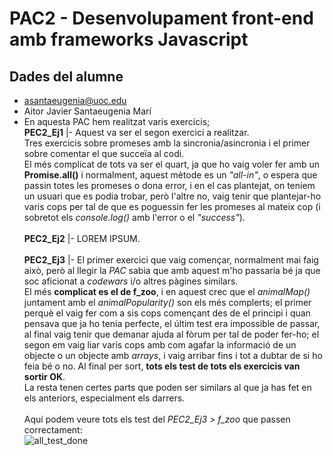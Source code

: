 # PAC2 - Desenvolupament front-end amb frameworks Javascript

## Dades del alumne

- asantaeugenia@uoc.edu
- Aitor Javier Santaeugenia Marí
- En aquesta PAC hem realitzat varis exercicis; <br>
    **PEC2_Ej1** |- Aquest va ser el segon exercici a realitzar. <br>
    Tres exercicis sobre promeses amb la sincronia/asincronia i el primer sobre comentar el que succeïa al codi.<br>
    El més complicat de tots va ser el quart, ja que ho vaig voler fer amb un **Promise.all()** i normalment, aquest mètode es un *"all-in"*, o espera que passin totes les promeses o dona error, i en el cas plantejat, on teníem un usuari que es podia trobar, però l'altre no, vaig tenir que plantejar-ho varis cops per tal de que es poguessin fer les promeses al mateix cop (i sobretot els *console.log()* amb l'error o el *"success"*).<br><br>
    **PEC2_Ej2** |- LOREM IPSUM.<br><br>
    **PEC2_Ej3** |- El primer exercici que vaig començar, normalment mai faig això, però al llegir la *PAC* sabia que amb aquest m'ho passaria bé ja que soc aficionat a *codewars* i/o altres pàgines similars.<br>
    El més **complicat es el de f_zoo**, i en aquest crec que el *animalMap()* juntament amb el *animalPopularity()* son els més complerts; el primer perquè el vaig fer com a sis cops començant des de el principi i quan pensava que ja ho tenia perfecte, el últim test era impossible de passar, al final vaig tenir que demanar ajuda al fòrum per tal de poder fer-ho; el segon em vaig liar varis cops amb com agafar la informació de un objecte o un objecte amb *arrays*, i vaig arribar fins i tot a dubtar de si ho feia bé o no. Al final per sort, **tots els test de tots els exercicis van sortir OK**.<br>
    La resta tenen certes parts que poden ser similars al que ja has fet en els anteriors, especialment els darrers.
    <br><br>
    Aquí podem veure tots els test del *PEC2_Ej3 > f_zoo* que passen correctament: <br>
    ![all_test_done](https://user-images.githubusercontent.com/14861253/277142176-64fca601-068e-4d01-93d1-e1ec2b6516b4.png)